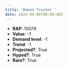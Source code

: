 ```yaml
---
title: 'Demon Trucker '
date: 2025-08-06T00:00:00Z
---
```

- **RAP**: 10079
- **Value**: -1
- **Demand level**: -1
- **Trend**: -1
- **Projected?**: True
- **Hyped?**: True
- **Rare?**: True
